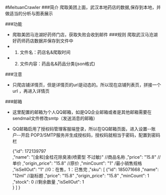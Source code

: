 #MeituanCrawler
###简介
爬取美团上面，武汉本地药店的数据,保存到本地，并做适当的分析与图表展示

###功能
* 爬取美团马沧湖好药师门店，获取失败会收到邮件
###规则
爬取武汉马沧湖好药师药店数据并保存到文件中
* 1. 文件名：药店名&爬取时间
* 2. 文件内容：药品名&药品分类(json格式)

###注意
* 只爬店铺详情页，但是详情页的url是动态的。所以现在店铺列表页，拼接一个url ，再进入详情页

###邮箱
* 这里配置的邮箱为个人QQ邮箱，如是QQ企业邮箱或者是其他邮箱需要在sendmail文件修改smtp（发送消息的邮箱）
* QQ邮箱启用了授权码管理客服端登录，所以在QQ邮箱页面，进入设置--账户--开启 POP3/SMTP服务并生成授权码，授权码就相当于密码，配置到密码栏



  {"id":  172139797                                 
  ,"name":  "[金和]金桂花除臭液(喷雾型 不过敏)"      //商品名称
  ,"price":  "15.8"                                 //单价
  ,"origin_price":  "15.8"                          //原价
  ,"minCount":  "1"                                 /最小销售规格
  ,"isSellOut":  "1"                                //0：在售，1：已售完
  ,"sku":  [  {"id":  185071668
  ,"name":  "12ml"                              //副标题
  ,"price":  "15.8"
  ,"origin_price":  "15.8"
  ,"minCount":  1                               
  ,"stock":  0                                  //剩余数量
  ,"isSellOut":  1                             
  }
  ]
  }
  